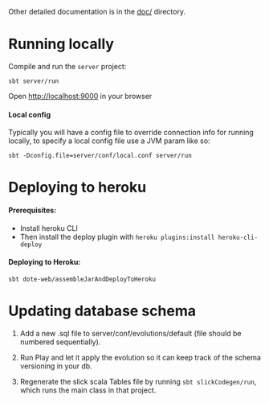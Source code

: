 Other detailed documentation is in the [doc/](doc/) directory.

# Running locally

Compile and run the `server` project:

```
sbt server/run
```

Open <http://localhost:9000> in your browser

#### Local config

Typically you will have a config file to override connection info for
running locally, to specify a local config file use a JVM param like so:

```
sbt -Dconfig.file=server/conf/local.conf server/run
```


# Deploying to heroku

#### Prerequisites:
 - Install heroku CLI
 - Then install the deploy plugin with `heroku plugins:install heroku-cli-deploy`

#### Deploying to Heroku:

```
sbt dote-web/assembleJarAndDeployToHeroku
```


# Updating database schema

1) Add a new .sql file to server/conf/evolutions/default (file should be numbered sequentially).

2) Run Play and let it apply the evolution so it can keep track of the schema versioning in your db.

3) Regenerate the slick scala Tables file by running `sbt slickCodegen/run`, which runs the main
class in that project.

